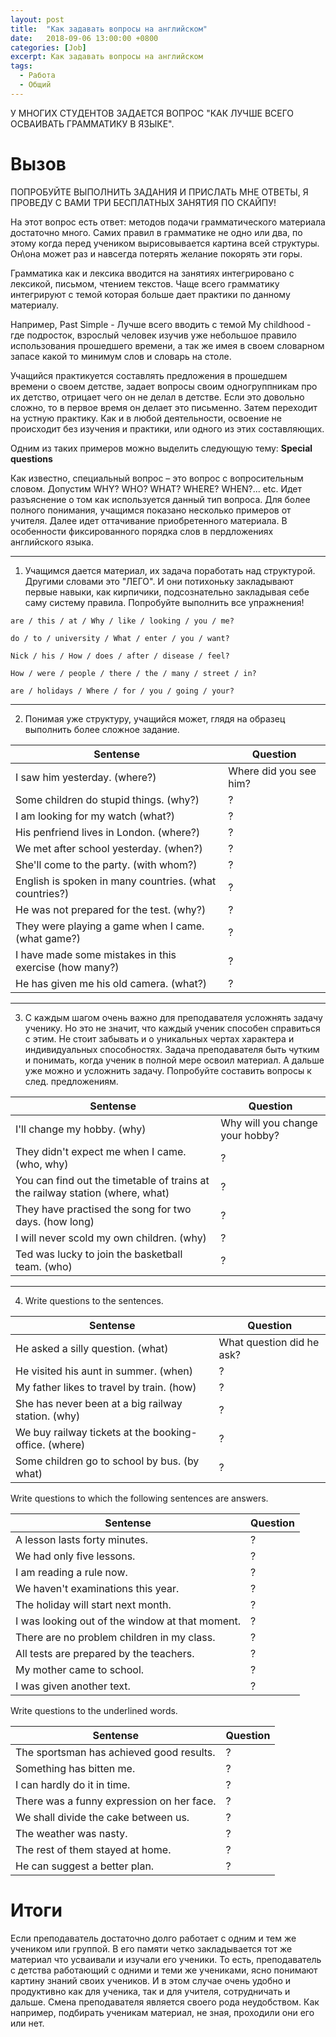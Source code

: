 ```yaml
---
layout: post
title:  "Как задавать вопросы на английском"
date:   2018-09-06 13:00:00 +0800
categories: [Job]
excerpt: Как задавать вопросы на английском
tags:
  - Работа
  - Общий
---
```


У МНОГИХ СТУДЕНТОВ ЗАДАЕТСЯ ВОПРОС "КАК ЛУЧШЕ ВСЕГО ОСВАИВАТЬ ГРАММАТИКУ В ЯЗЫКЕ".

# Вызов

ПОПРОБУЙТЕ ВЫПОЛНИТЬ ЗАДАНИЯ И ПРИСЛАТЬ МНЕ ОТВЕТЫ, Я ПРОВЕДУ С ВАМИ ТРИ БЕСПЛАТНЫХ ЗАНЯТИЯ ПО СКАЙПУ!

На этот вопрос есть ответ: методов подачи грамматического материала достаточно много. Самих правил в грамматике не одно или два, по этому когда перед учеником вырисовывается картина всей структуры. Он\она может раз и навсегда потерять желание покорять эти горы.

Грамматика как и лексика вводится на занятиях интегрировано с лексикой, письмом, чтением текстов. Чаще всего грамматику интегрируют с темой которая больше дает практики по данному материалу.

Например, Past Simple - Лучше всего вводить с темой My childhood - где подросток, взрослый человек изучив уже небольшое правило использования прошедшего времени, а так же имея в своем словарном запасе какой то минимум слов и словарь на столе.

Учащийся практикуется составлять предложения в прошедшем времени о своем детстве, задает вопросы своим одногруппникам про их детство, отрицает чего он не делал в детстве. Если это довольно сложно, то в первое время он делает это письменно. Затем переходит на устную практику. Как и в любой деятельности, освоение не происходит без изучения и практики, или одного из этих составляющих.

Одним из таких примеров можно выделить следующую тему:
**Special questions**

Как известно, специальный вопрос – это вопрос с вопросительным словом. Допустим WHY? WHO? WHAT? WHERE? WHEN?... etc.
Идет разъяснение о том как используется данный тип вопроса. Для более полного понимания, учащимся показано несколько примеров от учителя. Далее идет оттачивание приобретенного материала. В особенности фиксированного порядка слов в пердложениях английского языка.

<hr>

1. Учащимся дается материал, их задача поработать над структурой. Другими словами это "ЛЕГО". И они потихоньку закладывают первые навыки, как кирпичики, подсознательно закладывая себе саму систему правила.
Попробуйте выполнить все упражнения!

```
are / this / at / Why / like / looking / you / me? 

do / to / university / What / enter / you / want?

Nick / his / How / does / after / disease / feel? 

How / were / people / there / the / many / street / in? 

are / holidays / Where / for / you / going / your? 
```

<hr>

2. Понимая уже структуру, учащийся может, глядя на образец выполнить более сложное задание. 


Sentense | Question
-|-
I saw him yesterday. (where?) | Where did you see him? 
Some children do stupid things. (why?) |?
I am looking for my watch (what?) |?
His penfriend lives in London. (where?) |?
We met after school yesterday. (when?) |?
She'll come to the party. (with whom?) |?
English is spoken in many countries. (what countries?) |?
He was not prepared for the test. (why?) |?
They were playing a game when I came. (what game?) |?
I have made some mistakes in this exercise (how many?) |?
He has given me his old camera. (what?) |?

<hr>

3. С каждым шагом очень важно для преподавателя усложнять задачу ученику. Но это не значит, что каждый ученик способен справиться с этим. Не стоит забывать и о уникальных чертах характера и индивидуальных способностях. Задача преподавателя быть чутким и понимать, когда ученик в полной мере освоил материал. А дальше уже можно и усложнить задачу. Попробуйте составить вопросы к след. предложениям.

Sentense | Question
-|-
I'll change my hobby. (why) | Why will you change your hobby? 
They didn't expect me when I came. (who, why) | ?
You can find out the timetable of trains at the railway station (where, what) | ?
They have practised the song for two days. (how long) | ?
I will never scold my own children. (why) | ?
Ted was lucky to join the basketball team. (who) | ?

<hr>

4. Write questions to the sentences.

Sentense | Question
-|-
He asked a silly question. (what) | What question did he ask? 
He visited his aunt in summer. (when) | ?
My father likes to travel by train. (how) | ? 
She has never been at a big railway station. (why) | ?
We buy railway tickets at the booking-office. (where) | ?
Some children go to school by bus. (by what) | ?

Write questions to which the following sentences are answers. 

Sentense | Question
-|-
A lesson lasts forty minutes. | ?
We had only five lessons. | ?
I am reading a rule now. | ?
We haven't examinations this year. |?
The holiday will start next month. |?
I was looking out of the window at that moment. |?
There are no problem children in my class. |?
All tests are prepared by the teachers. |?
My mother came to school. |?
I was given another text. |?

Write questions to the underlined words. 

Sentense | Question
-|-
The sportsman has achieved good results. |?
Something has bitten me. |?
I can hardly do it in time. |?
There was a funny expression on her face. |?
We shall divide the cake between us. |?
The weather was nasty. |?
The rest of them stayed at home. |?
He can suggest a better plan. |?

# Итоги

Если преподаватель достаточно долго работает с одним и тем же учеником или группой. В его памяти четко закладывается тот же материал что усваивали и изучали его ученики. То есть, преподаватель с детства работающий с одними и теми же учениками, ясно понимают картину знаний своих учеников. И в этом случае очень удобно и продуктивно как для ученика, так и для учителя, сотрудничать и дальше. Смена преподавателя является своего рода неудобством. Как например, подбирать ученикам материал, не зная, проходили они его или нет.
